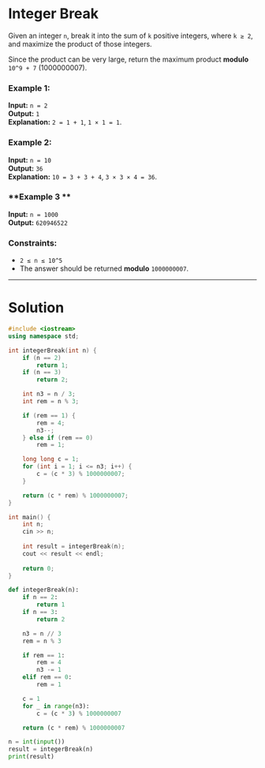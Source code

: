 # Integer Break 

Given an integer `n`, break it into the sum of `k` positive integers, where `k ≥ 2`, and maximize the product of those integers.

Since the product can be very large, return the maximum product **modulo** `10^9 + 7` (1000000007).

### **Example 1:**

**Input:** `n = 2`  
**Output:** `1`  
**Explanation:** `2 = 1 + 1`, `1 × 1 = 1`.

### **Example 2:**

**Input:** `n = 10`  
**Output:** `36`  
**Explanation:** `10 = 3 + 3 + 4`, `3 × 3 × 4 = 36`.

### **Example 3 **

**Input:** `n = 1000`  
**Output:** `620946522`

### **Constraints:**

- `2 ≤ n ≤ 10^5`
- The answer should be returned **modulo** `1000000007`.


---

# Solution


```cpp 
#include <iostream>
using namespace std;

int integerBreak(int n) {
    if (n == 2)
        return 1;
    if (n == 3)
        return 2;

    int n3 = n / 3;
    int rem = n % 3;

    if (rem == 1) {
        rem = 4;
        n3--;
    } else if (rem == 0)
        rem = 1;

    long long c = 1;
    for (int i = 1; i <= n3; i++) {
        c = (c * 3) % 1000000007;
    }

    return (c * rem) % 1000000007;
}

int main() {
    int n;
    cin >> n;
    
    int result = integerBreak(n);
    cout << result << endl;
    
    return 0;
}
```


```python
def integerBreak(n):
    if n == 2:
        return 1
    if n == 3:
        return 2

    n3 = n // 3
    rem = n % 3

    if rem == 1:
        rem = 4
        n3 -= 1
    elif rem == 0:
        rem = 1

    c = 1
    for _ in range(n3):
        c = (c * 3) % 1000000007

    return (c * rem) % 1000000007

n = int(input())
result = integerBreak(n)
print(result)

```